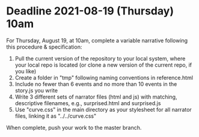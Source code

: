 # Deadline 2021-08-19 (Thursday) 10am

For Thursday, August 19, at 10am, complete a variable narrative following this procedure & specification:

1. Pull the current version of the repository to your local system, where your local repo is located (or clone a new version of the current repo, if you like)
2. Create a folder in "tmp" following naming conventions in reference.html
3. Include no fewer than 6 events and no more than 10 events in the story.js you write
4. Write 3 different sets of narrator files (html and js) with matching, descriptive filenames, e.g., surprised.html and surprised.js
5. Use "curve.css" in the main directory as your stylesheet for all narrator files, linking it as "../../curve.css"

When complete, push your work to the master branch.
